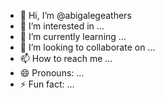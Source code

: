 - 👋 Hi, I’m @abigalegeathers
- 👀 I’m interested in ...
- 🌱 I’m currently learning ...
- 💞️ I’m looking to collaborate on ...
- 📫 How to reach me ...
- 😄 Pronouns: ...
- ⚡ Fun fact: ...

<!---
abigalegeathers/abigalegeathers is a ✨ special ✨ repository because its `README.md` (this file) appears on your GitHub profile.
You can click the Preview link to take a look at your changes.
--->
